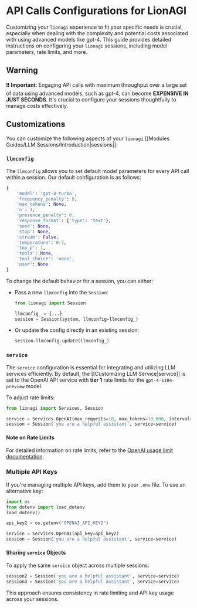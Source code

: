 
# API Calls Configurations for LionAGI

Customizing your `lionagi` experience to fit your specific needs is crucial, especially when dealing with the complexity and potential costs associated with using advanced models like gpt-4. This guide provides detailed instructions on configuring your `lionagi` sessions, including model parameters, rate limits, and more.

## Warning

❗❗ **Important**: Engaging API calls with maximum throughput over a large set of data using advanced models, such as gpt-4, can become **EXPENSIVE IN JUST SECONDS**. It's crucial to configure your sessions thoughtfully to manage costs effectively.

## Customizations

You can customize the following aspects of your `lionagi` [[Modules Guides/LLM Sessions/Introduction|sessions]]:

### `llmconfig`

The `llmconfig` allows you to set default model parameters for every API call within a session. Our default configuration is as follows:

```python
{
    'model': 'gpt-4-turbo',
    'frequency_penalty': 0,
    'max_tokens': None,
    'n': 1,
    'presence_penalty': 0,
    'response_format': {'type': 'text'},
    'seed': None,
    'stop': None,
    'stream': False,
    'temperature': 0.7,
    'top_p': 1,
    'tools': None,
    'tool_choice': 'none',
    'user': None
}
```

To change the default behavior for a session, you can either:

- Pass a new `llmconfig` into the `Session`:

    ```python
    from lionagi import Session

    llmconfig_ = {...}
    session = Session(system, llmconfig=llmconfig_)
    ```

- Or update the config directly in an existing session:

    ```python
    session.llmconfig.update(llmconfig_)
    ```

### `service`

The `service` configuration is essential for integrating and utilizing LLM services efficiently. By default, the [[Customizing LLM Service|service]] is set to the OpenAI API service with **tier 1** rate limits for the `gpt-4-1104-preview` model.

To adjust rate limits:

```python
from lionagi import Services, Session

service = Services.OpenAI(max_requests=10, max_tokens=10_000, interval=60)
session = Session('you are a helpful assistant', service=service)
```

#### Note on Rate Limits

For detailed information on rate limits, refer to the [OpenAI usage limit documentation](https://platform.openai.com/docs/guides/rate-limits?context=tier-free).

### Multiple API Keys

If you're managing multiple API keys, add them to your `.env` file. To use an alternative key:

```python
import os
from dotenv import load_dotenv
load_dotenv()

api_key2 = os.getenv("OPENAI_API_KEY2")

service = Services.OpenAI(api_key=api_key2)
session = Session('you are a helpful assistant', service=service)
```

#### Sharing `service` Objects

To apply the same `service` object across multiple sessions:

```python
session2 = Session('you are a helpful assistant', service=service)
session3 = Session('you are a helpful assistant', service=service)
```

This approach ensures consistency in rate limiting and API key usage across your sessions.
